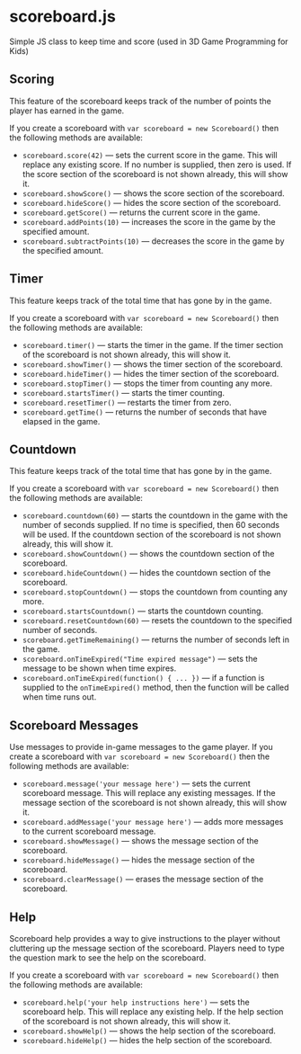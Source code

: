 scoreboard.js
=============

Simple JS class to keep time and score (used in 3D Game Programming for Kids)



## Scoring

This feature of the scoreboard keeps track of the number of points the player has earned in the game.

If you create a scoreboard with `var scoreboard = new Scoreboard()` then the following methods are available:

 * `scoreboard.score(42)` — sets the current score in the game. This will replace any existing score. If no number is supplied, then zero is used. If the score section of the scoreboard is not shown already, this will show it.
 * `scoreboard.showScore()` — shows the score section of the scoreboard.
 * `scoreboard.hideScore()` — hides the score section of the scoreboard.
 * `scoreboard.getScore()` — returns the current score in the game.
 * `scoreboard.addPoints(10)` — increases the score in the game by the specified amount.
 * `scoreboard.subtractPoints(10)` — decreases the score in the game by the specified amount.

## Timer

This feature keeps track of the total time that has gone by in the game.

If you create a scoreboard with `var scoreboard = new Scoreboard()` then the following methods are available:

 * `scoreboard.timer()` — starts the timer in the game. If the timer section of the scoreboard is not shown already, this will show it.
 * `scoreboard.showTimer()` — shows the timer section of the scoreboard.
 * `scoreboard.hideTimer()` — hides the timer section of the scoreboard.
 * `scoreboard.stopTimer()` — stops the timer from counting any more.
 * `scoreboard.startsTimer()` — starts the timer counting.
 * `scoreboard.resetTimer()` — restarts the timer from zero.
 * `scoreboard.getTime()` — returns the number of seconds that have elapsed in the game.

## Countdown

This feature keeps track of the total time that has gone by in the game.

If you create a scoreboard with `var scoreboard = new Scoreboard()` then the following methods are available:

 * `scoreboard.countdown(60)` — starts the countdown in the game with the number of seconds supplied.  If no time is specified, then 60 seconds will be used. If the countdown section of the scoreboard is not shown already, this will show it.
 * `scoreboard.showCountdown()` — shows the countdown section of the scoreboard.
 * `scoreboard.hideCountdown()` — hides the countdown section of the scoreboard.
 * `scoreboard.stopCountdown()` — stops the countdown from counting any more.
 * `scoreboard.startsCountdown()` — starts the countdown counting.
 * `scoreboard.resetCountdown(60)` — resets the countdown to the specified number of seconds.
 * `scoreboard.getTimeRemaining()` — returns the number of seconds left in the game.
 * `scoreboard.onTimeExpired("Time expired message")` — sets the message to be shown when time expires.
 * `scoreboard.onTimeExpired(function() { ... })` — if a function is supplied to the `onTimeExpired()` method, then the function will be called when time runs out.

## Scoreboard Messages

Use messages to provide in-game messages to the game player. If you create a scoreboard with `var scoreboard = new Scoreboard()` then the following methods are available:

 * `scoreboard.message('your message here')` — sets the current scoreboard message. This will replace any existing messages. If the message section of the scoreboard is not shown already, this will show it.
 * `scoreboard.addMessage('your message here')` — adds more messages to the current scoreboard message.
 * `scoreboard.showMessage()` — shows the message section of the scoreboard.
 * `scoreboard.hideMessage()` — hides the message section of the scoreboard.
 * `scoreboard.clearMessage()` — erases the message section of the scoreboard.

## Help

Scoreboard help provides a way to give instructions to the player without cluttering up the message section of the scoreboard. Players need to type the question mark to see the help on the scoreboard.

If you create a scoreboard with `var scoreboard = new Scoreboard()` then the following methods are available:

 * `scoreboard.help('your help instructions here')` — sets the scoreboard help. This will replace any existing help. If the help section of the scoreboard is not shown already, this will show it.
 * `scoreboard.showHelp()` — shows the help section of the scoreboard.
 * `scoreboard.hideHelp()` — hides the help section of the scoreboard.
